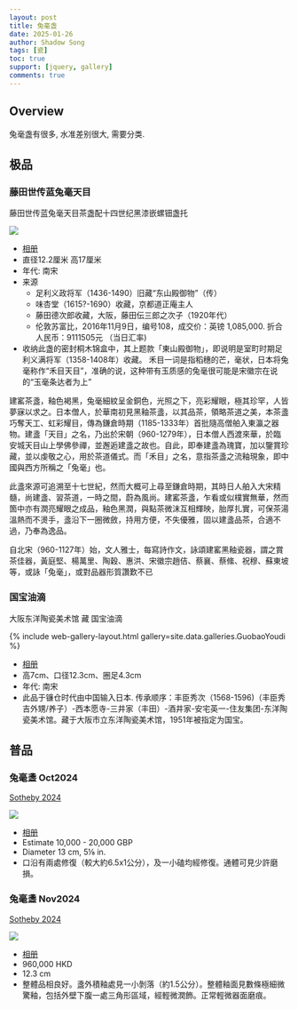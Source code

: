 ```yaml
---
layout: post
title: 兔毫盏
date: 2025-01-26
author: Shadow Song
tags: [瓷]
toc: true
support: [jquery, gallery]
comments: true
---
```


## Overview
 
兔毫盏有很多, 水准差别很大, 需要分类. 

## 极品

### 藤田世传蓝兔毫天目

藤田世传蓝兔毫天目茶盏配十四世纪黑漆嵌螺钿盏托

![](https://lh3.googleusercontent.com/pw/AP1GczN2RvUIQbv5YaTijicQIJTvSNLhNS7T0QiogrJYpJ6PyrltW2u7dq4bRrdvR3iDpoS59kzXqK_LbT2g3WeuH-3HZVjasLokzBTpeMJePS8L0BaiM85xBrU7iYcYBAYu5t8PwpaH9YhCR5SGmfe0-Rtzfg=w993-h1294-s-no-gm?authuser=0)

- [相册](https://photos.app.goo.gl/aEXpALVfgCrzsc5U8)
- 直径12.2厘米 高17厘米
- 年代: 南宋
- 来源
	- 足利义政将军（1436-1490）旧藏“东山殿御物”（传）
	- 味杏堂（1615?-1690）收藏，京都道正庵主人
	- 藤田德次郎收藏，大阪，藤田伝三郎之次子（1920年代）
	- 伦敦苏富比，2016年11月9日，编号108，成交价：英镑 1,085,000. 折合人民币：9111505元 （当日汇率)
- 收纳此盏的密封桐木锦盒中，其上题款「東山殿御物」，即说明是室町时期足利义满将军（1358-1408年）收藏。 禾目一词是指稻穗的芒，毫状，日本将兔毫称作“禾目天目”，准确的说，这种带有玉质感的兔毫很可能是宋徽宗在说的“玉毫条达者为上”

建窰茶盞，釉色褐黑，兔毫細紋呈金銅色，光照之下，亮彩耀眼，極其珍罕，人皆夢寐以求之。日本僧人，於華南初見黑釉茶盞，以其品茶，領略茶道之美，本茶盞巧奪天工、虹彩耀目，傳為鎌倉時期（1185-1333年）首批隨高僧舶入東瀛之器物。建盞「天目」之名，乃出於宋朝（960-1279年），日本僧人西渡來華，於臨安城天目山上學佛參禪，並邂逅建盞之故也。自此，即奉建盞為瑰寶，加以鑒賞珍藏，並以虔敬之心，用於茶道儀式。而「禾目」之名，意指茶盞之流釉現象，即中國與西方所稱之「兔毫」也。

此盞來源可追溯至十七世紀，然而大概可上尋至鎌倉時期，其時日人舶入大宋精髓，尚建盞、習茶道，一時之間，蔚為風尚。建窰茶盞，乍看或似樸實無華，然而箇中亦有潤亮耀眼之成品，釉色黑潤，與點茶微沫互相輝映，胎厚扎實，可保茶湯溫熱而不燙手，盞沿下一圈微斂，持用方便，不失優雅，固以建盞品茶，合適不過，乃奉為逸品。

自北宋（960-1127年）始，文人雅士，每寫詩作文，詠頌建窰黑釉瓷器，謂之賞茶佳器，黃庭堅、楊萬里、陶穀、惠洪、宋徽宗趙佶、蔡襄、蔡絛、祝穆、蘇東坡等，或詠「兔毫」，或對品器形質讚歎不已

### 国宝油滴

大阪东洋陶瓷美术馆 藏 国宝油滴

{% include web-gallery-layout.html gallery=site.data.galleries.GuobaoYoudi %}

- [相册](https://photos.app.goo.gl/tuDUN8en3HSseypcA)
- 高7cm、口径12.3cm、圈足4.3cm
- 年代: 南宋
- 此品于镰仓时代由中国输入日本. 传承顺序：丰臣秀次（1568-1596)（丰臣秀吉外甥/养子）-西本愿寺-三井家（丰田）-酒井家-安宅英一-住友集团-东洋陶瓷美术馆。藏于大阪市立东洋陶瓷美术馆，1951年被指定为国宝。

## 普品

### 兔毫盞 Oct2024

[Sotheby 2024](https://www.sothebys.com/en/buy/auction/2024/chinese-art-3/a-jian-hares-fur-bowl-southern-song-dynasty?locale=zh-Hant)

![](https://lh3.googleusercontent.com/pw/AP1GczP2JYpN7sW5vO_ePdbTeH4DzJ3Ui7hVeNauKkKrRDA-qPi7DzmIMyrodjMaxCsH7LkDb9lgn5mQ0xnwy-x_55lP4nj6pA45rIDLV3XKWAmBmr8kEAVSWrLKBlssZPlh2iP5PnkTjAo_w3fvW3hw34HiMQ=w1294-h1294-s-no-gm?authuser=0)

- [相册](https://photos.app.goo.gl/EjiaL2BK86wS5xEV9)
- Estimate 10,000 - 20,000 GBP
- Diameter 13 cm, 5⅛ in.
- 口沿有兩處修復（較大約6.5x1公分），及一小磕均經修復。通體可見少許磨損。


### 兔毫盞 Nov2024

[Sotheby 2024](https://www.sothebys.com/en/buy/auction/2024/mineo-hata-a-life-in-art/a-jian-nogime-tenmoku-tea-bowl-southern-song)

![](https://lh3.googleusercontent.com/pw/AP1GczMQGWk4R3oVlr9zATzM5AAfOtHxQgkP5-uUW5NovvY_Wc-S8qYPsdkmBoJDN8jSsNrFQ5K2oPGRv6TYace1jBfWzYVTCD18Fl-7NLp20N6DkUyos85yBEdqedgtjj5p4xjUAG5Ln_Dzc6moRlGtv2pdqA=w1017-h1294-s-no-gm?authuser=0)

- [相册](https://photos.app.goo.gl/EjiaL2BK86wS5xEV9)
- 960,000 HKD
- 12.3 cm
- 整體品相良好。盞外積釉處見一小剝落（約1.5公分）。整體釉面見數條極細微驚釉，包括外壁下腹一處三角形區域，經輕微潤飾。正常輕微器面磨痕。